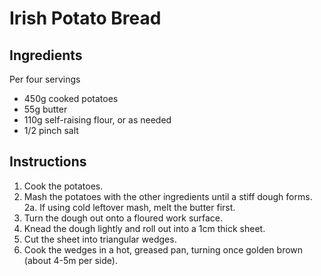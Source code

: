 # Irish Potato Bread

## Ingredients

Per four servings

* 450g cooked potatoes
* 55g butter
* 110g self-raising flour, or as needed
* 1/2 pinch salt

## Instructions

1. Cook the potatoes.
2. Mash the potatoes with the other ingredients until a stiff dough forms.
2a. If using cold leftover mash, melt the butter first.
3. Turn the dough out onto a floured work surface.
4. Knead the dough lightly and roll out into a 1cm thick sheet.
5. Cut the sheet into triangular wedges.
6. Cook the wedges in a hot, greased pan, turning once golden brown (about 4-5m per side).
